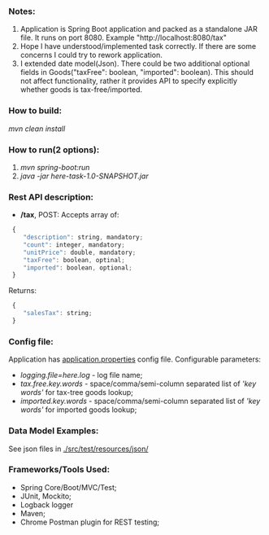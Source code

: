 ### Notes:
1. Application is Spring Boot application and packed as a standalone JAR file.
   It runs on port 8080. Example "http://localhost:8080/tax"
2. Hope I have understood/implemented task correctly. If there are some concerns I could try to rework application.
3. I extended date model(Json). There could be two additional optional fields in Goods("taxFree": boolean, "imported": boolean). This should not affect functionality, rather it provides API to specify explicitly whether goods is tax-free/imported.

### How to build:
*mvn clean install*
### How to run(2 options):
1. *mvn spring-boot:run*
2. *java -jar here-task-1.0-SNAPSHOT.jar*

### Rest API description:
* **/tax**,  POST: Accepts array of:
```javascript
 {
    "description": string, mandatory;
    "count": integer, mandatory;
 	"unitPrice": double, mandatory;
 	"taxFree": boolean, optinal;
 	"imported": boolean, optional;
 }
```
Returns:
```javascript
 {
    "salesTax": string;
 }
```

### Config file:
Application has [application.properties](./src/main/resources/application.properties) config file.
Configurable parameters:
* *logging.file=here.log* - log file name;
* *tax.free.key.words* - space/comma/semi-column separated list of *'key words'* for tax-tree goods lookup;
* *imported.key.words* - space/comma/semi-column separated list of *'key words'* for imported goods lookup;

### Data Model Examples:
See json files in [./src/test/resources/json/](./src/test/resources/json/)

### Frameworks/Tools Used:
* Spring Core/Boot/MVC/Test;
* JUnit, Mockito;
* Logback logger
* Maven;
* Chrome Postman plugin for REST testing;
